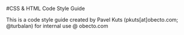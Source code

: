 #CSS & HTML Code Style Guide

This is a code style guide created by Pavel Kuts (pkuts[at]obecto.com; @turbalan) for internal use @ obecto.com
